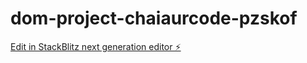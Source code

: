 # dom-project-chaiaurcode-pzskof

[Edit in StackBlitz next generation editor ⚡️](https://stackblitz.com/~/github.com/govindsingh3477/dom-project-chaiaurcode-pzskof)